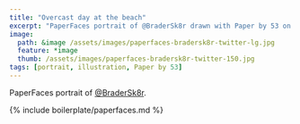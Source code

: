 ```yaml
---
title: "Overcast day at the beach"
excerpt: "PaperFaces portrait of @BraderSk8r drawn with Paper by 53 on an iPad."
image: 
  path: &image /assets/images/paperfaces-bradersk8r-twitter-lg.jpg 
  feature: *image
  thumb: /assets/images/paperfaces-bradersk8r-twitter-150.jpg
tags: [portrait, illustration, Paper by 53]
---
```


PaperFaces portrait of [@BraderSk8r](http://twitter.com/BraderSk8r).

{% include boilerplate/paperfaces.md %}
